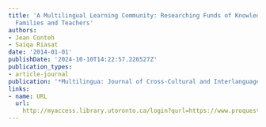 ```yaml
---
title: 'A Multilingual Learning Community: Researching Funds of Knowledge with Children,
  Families and Teachers'
authors:
- Jean Conteh
- Saiqa Riasat
date: '2014-01-01'
publishDate: '2024-10-10T14:22:57.226527Z'
publication_types:
- article-journal
publication: '*Multilingua: Journal of Cross-Cultural and Interlanguage Communication*'
links:
- name: URL
  url: 
    http://myaccess.library.utoronto.ca/login?qurl=https://www.proquest.com/docview/1651836832?accountid=14771&bdid=38382&_bd=1wbQWbuo1MGIN2nx4pfeGUUiTNI%3D
---
```


